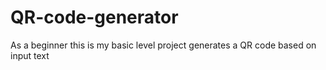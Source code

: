# QR-code-generator
As a beginner this is  my basic level project generates a QR code based on input text
